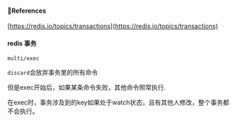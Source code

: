 #### References

[https://redis.io/topics/transactions](https://redis.io/topics/transactions)


#### redis 事务

`multi/exec` 

`discard`会放弃事务里的所有命令

但是exec开始后，如果某条命令失败，其他命令照常执行.

在exec时，事务涉及到的key如果处于watch状态，且有其他人修改，整个事务都不会执行。



```